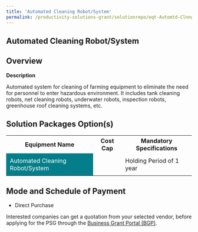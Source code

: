 ```yaml
---
title: 'Automated Cleaning Robot/System'
permalink: /productivity-solutions-grant/solutionrepo/eqt-Automtd-Clnng-Robotsys-Food
---
```


## Automated Cleaning Robot/System

## Overview

**Description**

Automated system for cleaning of farming equipment to eliminate the need for personnel to enter hazardous environment. It includes tank cleaning robots, net cleaning robots, underwater robots, inspection robots, greenhouse roof cleaning systems, etc. 

## Solution Packages Option(s)

<table>
<tr>
<th><b>Equipment Name</b></th>
<th><b>Cost Cap</b></th>
<th><b>Mandatory Specifications</b></th>
</tr>
<tr>
<td style='padding: 10px; background-color: #037E8A; color: #FFFFFF;'>Automated Cleaning Robot/System</td>
<td style='padding: 10px;'> </td>
<td style='padding: 10px;'>Holding Period of 1 year</td>
</tr>
</table>

## Mode and Schedule of Payment

 - Direct Purchase

Interested companies can get a quotation from your selected vendor, before applying for the PSG through the <a href='https://www.businessgrants.gov.sg/' target='_blank' rel='noopener'>Business Grant Portal (BGP)</a>.

<script src="/jquery/resize-tables.js"></script>
